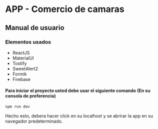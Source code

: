 # APP - Comercio de camaras

## Manual de usuario

### Elementos usados

- ReactJS
- MaterialUI
- Tostify
- SweetAlert2
- Formik
- Firebase

#### Para iniciar el proyecto usted debe usar el siguiente comando (En su consola de preferencia)

```
npm run dev
```

Hecho esto, debera hacer click en su localhost y se abrirar la app en su navegador predeterminado.
